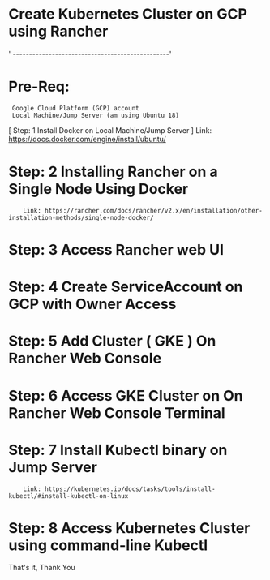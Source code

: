 # Create Kubernetes Cluster on GCP using Rancher
' ------------------------------------------------'

# Pre-Req:
     Google Cloud Platform (GCP) account
     Local Machine/Jump Server (am using Ubuntu 18)
     

[ Step: 1 Install Docker on Local Machine/Jump Server ]
        Link: https://docs.docker.com/engine/install/ubuntu/
        

# Step: 2 Installing Rancher on a Single Node Using Docker
        Link: https://rancher.com/docs/rancher/v2.x/en/installation/other-installation-methods/single-node-docker/
        

# Step: 3 Access Rancher web UI


# Step: 4 Create ServiceAccount on GCP with Owner Access


# Step: 5 Add Cluster ( GKE ) On Rancher Web Console


# Step: 6 Access GKE Cluster on On Rancher Web Console Terminal


# Step: 7 Install Kubectl binary on Jump Server
        Link: https://kubernetes.io/docs/tasks/tools/install-kubectl/#install-kubectl-on-linux
        

# Step: 8 Access Kubernetes Cluster using command-line Kubectl


That's it, Thank You
